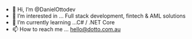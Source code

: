 - 👋 Hi, I’m @DanielOttodev
- 👀 I’m interested in ... Full stack development, fintech & AML solutions
- 🌱 I’m currently learning ...C# / .NET Core
- 📫 How to reach me ... hello@dotto.com.au

<!---
DanielOttodev/DanielOttodev is a ✨ special ✨ repository because its `README.md` (this file) appears on your GitHub profile.
You can click the Preview link to take a look at your changes.
--->
